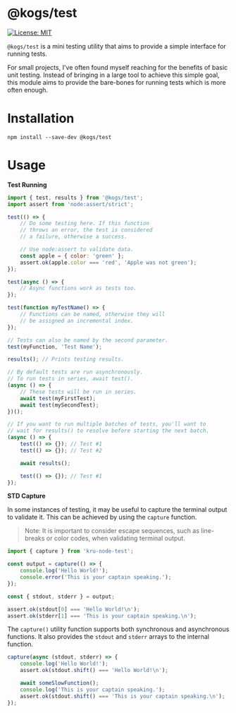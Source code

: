# @kogs/test
[![License: MIT](https://img.shields.io/github/license/kruithne/kogs?style=flat-square)](https://github.com/Kruithne/kogs/blob/main/LICENSE)

`@kogs/test` is a mini testing utility that aims to provide a simple interface for running tests.

For small projects, I've often found myself reaching for the benefits of basic unit testing. Instead of bringing in a large tool to achieve this simple goal, this module aims to provide the bare-bones for running tests which is more often enough.

# Installation
```
npm install --save-dev @kogs/test
```
# Usage
**Test Running**
```js
import { test, results } from '@kogs/test';
import assert from 'node:assert/strict';

test(() => {
	// Do some testing here. If this function
	// throws an error, the test is considered
	// a failure, otherwise a success.

	// Use node:assert to validate data.
	const apple = { color: 'green' };
	assert.ok(apple.color === 'red', 'Apple was not green');
});

test(async () => {
	// Async functions work as tests too.
});

test(function myTestName() => {
	// Functions can be named, otherwise they will
	// be assigned an incremental index.
});

// Tests can also be named by the second parameter.
test(myFunction, 'Test Name');

results(); // Prints testing results.

// By default tests are run asynchronously.
// To run tests in series, await test().
(async () => {
	// These tests will be run in series.
	await test(myFirstTest);
	await test(mySecondTest);
})();

// If you want to run multiple batches of tests, you'll want to
// wait for results() to resolve before starting the next batch.
(async () => {
	test(() => {}); // Test #1
	test(() => {}); // Test #2

	await results();

	test(() => {}); // Test #1
});
```
**STD Capture**

In some instances of testing, it may be useful to capture the terminal output to validate it. This can be achieved by using the `capture` function.

> Note: It is important to consider escape sequences, such as line-breaks or color codes, when validating terminal output.

```js
import { capture } from 'kru-node-test';

const output = capture(() => {
	console.log('Hello World!');
	console.error('This is your captain speaking.');
});

const { stdout, stderr } = output;

assert.ok(stdout[0] === 'Hello World!\n');
assert.ok(stderr[1] === 'This is your captain speaking.\n');
```
The `capture()` utility function supports both synchronous and asynchronous functions. It also provides the `stdout` and `stderr` arrays to the internal function.
```js
capture(async (stdout, stderr) => {
	console.log('Hello World!');
	assert.ok(stdout.shift() === 'Hello World!\n');

	await someSlowFunction();
	console.log('This is your captain speaking.');
	assert.ok(stdout.shift() === 'This is your captain speaking.\n');
});
```